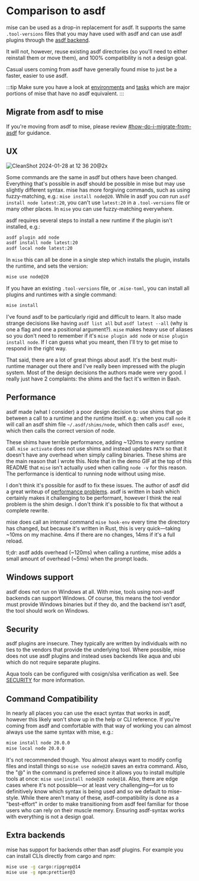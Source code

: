 # Comparison to asdf

mise can be used as a drop-in replacement for asdf. It supports the same `.tool-versions` files that
you may have used with asdf and can use asdf plugins through the [asdf backend](/dev-tools/backends/asdf.html).

It will not, however, reuse existing asdf directories
(so you'll need to either reinstall them or move them), and 100% compatibility is not a design goal.

Casual users coming from asdf have generally found mise to just be a faster, easier to use asdf.

:::tip
Make sure you have a look at [environments](/environments.html) and [tasks](/tasks/) which
are major portions of mise that have no asdf equivalent.
:::

## Migrate from asdf to mise

If you're moving from asdf to mise, please review [#how-do-i-migrate-from-asdf](/faq.html#how-do-i-migrate-from-asdf) for guidance.

## UX

![CleanShot 2024-01-28 at 12 36 20@2x](https://github.com/jdx/mise-docs/assets/216188/47f381d7-1566-4b78-9260-3b85a21dd6ec)

Some commands are the same in asdf but others have been changed. Everything that's possible
in asdf should be possible in mise but may use slightly different syntax. mise has more forgiving commands,
such as using fuzzy-matching, e.g.: `mise install node@20`. While in asdf you _can_ run
`asdf install node latest:20`, you can't use `latest:20` in a `.tool-versions` file or many other places.
In `mise` you can use fuzzy-matching everywhere.

asdf requires several steps to install a new runtime if the plugin isn't installed, e.g.:

```sh
asdf plugin add node
asdf install node latest:20
asdf local node latest:20
```

In `mise` this can all be done in a single step which installs the plugin, installs the runtime,
and sets the version:

```sh
mise use node@20
```

If you have an existing `.tool-versions` file, or `.mise-toml`, you can install all plugins
and runtimes with a single command:

```sh
mise install
```

I've found asdf to be particularly rigid and difficult to learn. It also made strange decisions like
having `asdf list all` but `asdf latest --all` (why is one a flag and one a positional argument?).
`mise` makes heavy use of aliases so you don't need to remember if it's `mise plugin add node` or
`mise plugin install node`. If I can guess what you meant, then I'll try to get mise to respond
in the right way.

That said, there are a lot of great things about asdf. It's the best multi-runtime manager out there
and I've really been impressed with the plugin system. Most of the design decisions the authors made
were very good. I really just have 2 complaints: the shims and the fact it's written in Bash.

## Performance

asdf made (what I consider) a poor design decision to use shims that go between a call to a runtime
and the runtime itself. e.g.: when you call `node` it will call an asdf shim file `~/.asdf/shims/node`,
which then calls `asdf exec`, which then calls the correct version of node.

These shims have terrible performance, adding ~120ms to every runtime call. `mise activate` does not use shims and instead
updates `PATH` so that it doesn't have any overhead when simply calling binaries. These shims are the main reason that I wrote this. Note that in the demo GIF at the top of this README
that `mise` isn't actually used when calling `node -v` for this reason. The performance is
identical to running node without using mise.

I don't think it's possible for asdf to fix these issues. The author of asdf did a great writeup
of [performance problems](https://stratus3d.com/blog/2022/08/11/asdf-performance/). asdf is written
in bash which certainly makes it challenging to be performant, however I think the real problem is the
shim design. I don't think it's possible to fix that without a complete rewrite.

mise does call an internal command `mise hook-env` every time the directory has changed, but because
it's written in Rust, this is very quick—taking ~10ms on my machine. 4ms if there are no changes, 14ms if it's
a full reload.

tl;dr: asdf adds overhead (~120ms) when calling a runtime, mise adds a small amount of overhead (~5ms)
when the prompt loads.

## Windows support

asdf does not run on Windows at all. With mise, tools using non-asdf backends can support Windows. Of course, this means the tool
vendor must provide Windows binaries but if they do, and the backend isn't asdf, the tool should work on Windows.

## Security

asdf plugins are insecure. They typically are written by individuals with no ties to the vendors that provide the underlying tool.
Where possible, mise does not use asdf plugins and instead uses backends like aqua and ubi which do not require separate plugins.

Aqua tools can be configured with cosign/slsa verification as well. See [SECURITY](https://github.com/jdx/mise/blob/main/SECURITY.md) for more information.

## Command Compatibility

In nearly all places you can use the exact syntax that works in asdf, however this likely won't
show up in the help or CLI reference. If you're coming from asdf and comfortable with that way of
working you can almost always use the same syntax with mise, e.g.:

```sh
mise install node 20.0.0
mise local node 20.0.0
```

It's not recommended though. You almost always want to modify config files and install things so
`mise use node@20` saves an extra command. Also, the "@" in the command is preferred since it allows
you to install multiple tools at once: `mise use|install node@20 node@18`. Also, there are edge cases
where it's not possible—or at least very challenging—for us to definitively know which syntax is being
used and so we default to mise-style. While there aren't many of these, asdf-compatibility is done
as a "best-effort" in order to make transitioning from asdf feel familiar for those users who can
rely on their muscle memory. Ensuring asdf-syntax works with everything is not a design goal.

## Extra backends

mise has support for backends other than asdf plugins. For example you can install CLIs
directly from cargo and npm:

```sh
mise use -g cargo:ripgrep@14
mise use -g npm:prettier@3
```
